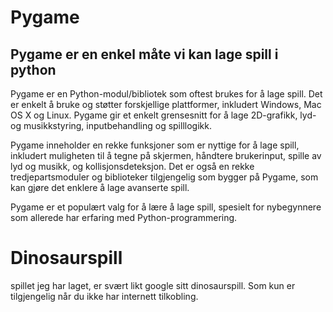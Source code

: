 # Pygame

## Pygame er en enkel måte vi kan lage spill i python 


Pygame er en Python-modul/bibliotek som oftest brukes for å lage spill. Det er enkelt å bruke og støtter forskjellige plattformer, inkludert Windows, Mac OS X og Linux. Pygame gir et enkelt grensesnitt for å lage 2D-grafikk, lyd- og musikkstyring, inputbehandling og spilllogikk.

Pygame inneholder en rekke funksjoner som er nyttige for å lage spill, inkludert muligheten til å tegne på skjermen, håndtere brukerinput, spille av lyd og musikk, og kollisjonsdeteksjon. Det er også en rekke tredjepartsmoduler og biblioteker tilgjengelig som bygger på Pygame, som kan gjøre det enklere å lage avanserte spill.

Pygame er et populært valg for å lære å lage spill, spesielt for nybegynnere som allerede har erfaring med Python-programmering.

# Dinosaurspill

spillet jeg har laget, er svært likt google sitt dinosaurspill. Som kun er tilgjengelig når du ikke har internett tilkobling. 
